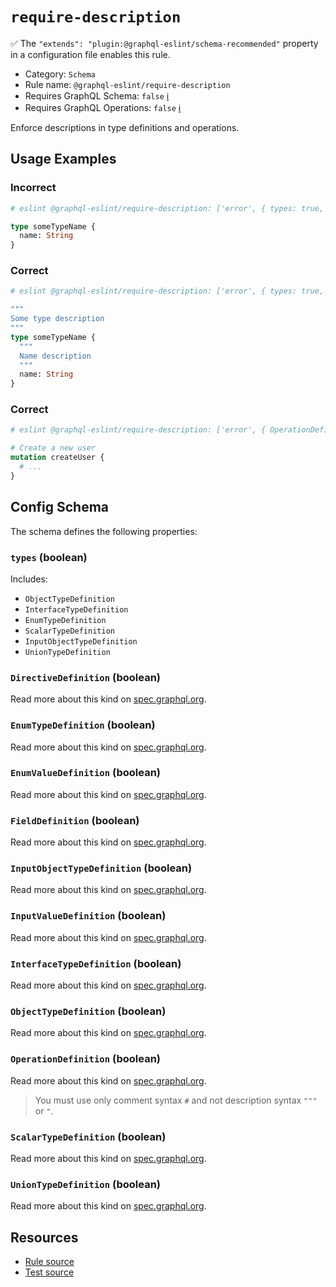 # `require-description`

✅ The `"extends": "plugin:@graphql-eslint/schema-recommended"` property in a configuration file
enables this rule.

- Category: `Schema`
- Rule name: `@graphql-eslint/require-description`
- Requires GraphQL Schema: `false` [ℹ️](../../README.md#extended-linting-rules-with-graphql-schema)
- Requires GraphQL Operations: `false`
  [ℹ️](../../README.md#extended-linting-rules-with-siblings-operations)

Enforce descriptions in type definitions and operations.

## Usage Examples

### Incorrect

```graphql
# eslint @graphql-eslint/require-description: ['error', { types: true, FieldDefinition: true }]

type someTypeName {
  name: String
}
```

### Correct

```graphql
# eslint @graphql-eslint/require-description: ['error', { types: true, FieldDefinition: true }]

"""
Some type description
"""
type someTypeName {
  """
  Name description
  """
  name: String
}
```

### Correct

```graphql
# eslint @graphql-eslint/require-description: ['error', { OperationDefinition: true }]

# Create a new user
mutation createUser {
  # ...
}
```

## Config Schema

The schema defines the following properties:

### `types` (boolean)

Includes:

- `ObjectTypeDefinition`
- `InterfaceTypeDefinition`
- `EnumTypeDefinition`
- `ScalarTypeDefinition`
- `InputObjectTypeDefinition`
- `UnionTypeDefinition`

### `DirectiveDefinition` (boolean)

Read more about this kind on
[spec.graphql.org](https://spec.graphql.org/October2021/#DirectiveDefinition).

### `EnumTypeDefinition` (boolean)

Read more about this kind on
[spec.graphql.org](https://spec.graphql.org/October2021/#EnumTypeDefinition).

### `EnumValueDefinition` (boolean)

Read more about this kind on
[spec.graphql.org](https://spec.graphql.org/October2021/#EnumValueDefinition).

### `FieldDefinition` (boolean)

Read more about this kind on
[spec.graphql.org](https://spec.graphql.org/October2021/#FieldDefinition).

### `InputObjectTypeDefinition` (boolean)

Read more about this kind on
[spec.graphql.org](https://spec.graphql.org/October2021/#InputObjectTypeDefinition).

### `InputValueDefinition` (boolean)

Read more about this kind on
[spec.graphql.org](https://spec.graphql.org/October2021/#InputValueDefinition).

### `InterfaceTypeDefinition` (boolean)

Read more about this kind on
[spec.graphql.org](https://spec.graphql.org/October2021/#InterfaceTypeDefinition).

### `ObjectTypeDefinition` (boolean)

Read more about this kind on
[spec.graphql.org](https://spec.graphql.org/October2021/#ObjectTypeDefinition).

### `OperationDefinition` (boolean)

Read more about this kind on
[spec.graphql.org](https://spec.graphql.org/October2021/#OperationDefinition).

> You must use only comment syntax `#` and not description syntax `"""` or `"`.

### `ScalarTypeDefinition` (boolean)

Read more about this kind on
[spec.graphql.org](https://spec.graphql.org/October2021/#ScalarTypeDefinition).

### `UnionTypeDefinition` (boolean)

Read more about this kind on
[spec.graphql.org](https://spec.graphql.org/October2021/#UnionTypeDefinition).

## Resources

- [Rule source](../../packages/plugin/src/rules/require-description.ts)
- [Test source](../../packages/plugin/tests/require-description.spec.ts)
